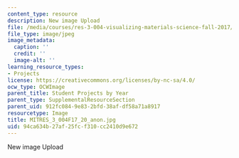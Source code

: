 ```yaml
---
content_type: resource
description: New image Upload
file: /media/courses/res-3-004-visualizing-materials-science-fall-2017/94ca634b27af25fcf310cc2410d9e672_MITRES_3_004F17_20_anon.jpg
file_type: image/jpeg
image_metadata:
  caption: ''
  credit: ''
  image-alt: ''
learning_resource_types:
- Projects
license: https://creativecommons.org/licenses/by-nc-sa/4.0/
ocw_type: OCWImage
parent_title: Student Projects by Year
parent_type: SupplementalResourceSection
parent_uid: 912fc084-9e83-2bfd-38af-df58a71a8917
resourcetype: Image
title: MITRES_3_004F17_20_anon.jpg
uid: 94ca634b-27af-25fc-f310-cc2410d9e672
---
```

New image Upload